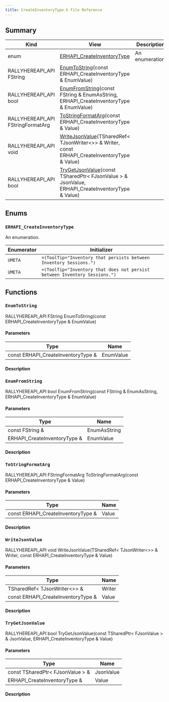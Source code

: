 ```yaml
---
title: CreateInventoryType.h File Reference
---
```


## Summary
| Kind | View | Description |
|------|------|-------------|
|enum|[ERHAPI_CreateInventoryType](/unreal-plugins/all/createinventorytype_8h/#CreateInventoryType_8h_1a2f0f4f3ff30a5fd025f0e455b4238617)|An enumeration.|
|RALLYHEREAPI_API FString|[EnumToString](/unreal-plugins/all/createinventorytype_8h/#CreateInventoryType_8h_1adbba6eb0375e55dc4ae66c80775bdd3e)(const ERHAPI_CreateInventoryType & EnumValue)||
|RALLYHEREAPI_API bool|[EnumFromString](/unreal-plugins/all/createinventorytype_8h/#CreateInventoryType_8h_1aeb7dc65a289e11481ae3af9a015f9e34)(const FString & EnumAsString, ERHAPI_CreateInventoryType & EnumValue)||
|RALLYHEREAPI_API FStringFormatArg|[ToStringFormatArg](/unreal-plugins/all/createinventorytype_8h/#CreateInventoryType_8h_1abacbddaf2953180fec3fef0cd830e673)(const ERHAPI_CreateInventoryType & Value)||
|RALLYHEREAPI_API void|[WriteJsonValue](/unreal-plugins/all/createinventorytype_8h/#CreateInventoryType_8h_1a2d2af0941068fc168a223e3312506eec)(TSharedRef< TJsonWriter<>> & Writer, const ERHAPI_CreateInventoryType & Value)||
|RALLYHEREAPI_API bool|[TryGetJsonValue](/unreal-plugins/all/createinventorytype_8h/#CreateInventoryType_8h_1a33e13f699f83426df8965b3e4e59249a)(const TSharedPtr< FJsonValue > & JsonValue, ERHAPI_CreateInventoryType & Value)||
## Enums




### `ERHAPI_CreateInventoryType` <a id="CreateInventoryType_8h_1a2f0f4f3ff30a5fd025f0e455b4238617"></a>
An enumeration.



| Enumerator | Initializer|
|------------|------------|
|`UMETA`|`=(ToolTip="Inventory that persists between Inventory Sessions.")`|
|`UMETA`|`=(ToolTip="Inventory that does not persist between Inventory Sessions.")`|



## Functions



### `EnumToString` <a id="CreateInventoryType_8h_1adbba6eb0375e55dc4ae66c80775bdd3e"></a>

RALLYHEREAPI_API FString EnumToString(const ERHAPI_CreateInventoryType & EnumValue)

#### Parameters

| Type | Name |
|------|------|
|const ERHAPI_CreateInventoryType &|EnumValue|

#### Description






### `EnumFromString` <a id="CreateInventoryType_8h_1aeb7dc65a289e11481ae3af9a015f9e34"></a>

RALLYHEREAPI_API bool EnumFromString(const FString & EnumAsString, ERHAPI_CreateInventoryType & EnumValue)

#### Parameters

| Type | Name |
|------|------|
|const FString &|EnumAsString|
|ERHAPI_CreateInventoryType &|EnumValue|

#### Description






### `ToStringFormatArg` <a id="CreateInventoryType_8h_1abacbddaf2953180fec3fef0cd830e673"></a>

RALLYHEREAPI_API FStringFormatArg ToStringFormatArg(const ERHAPI_CreateInventoryType & Value)

#### Parameters

| Type | Name |
|------|------|
|const ERHAPI_CreateInventoryType &|Value|

#### Description






### `WriteJsonValue` <a id="CreateInventoryType_8h_1a2d2af0941068fc168a223e3312506eec"></a>

RALLYHEREAPI_API void WriteJsonValue(TSharedRef< TJsonWriter<>> & Writer, const ERHAPI_CreateInventoryType & Value)

#### Parameters

| Type | Name |
|------|------|
|TSharedRef< TJsonWriter<>> &|Writer|
|const ERHAPI_CreateInventoryType &|Value|

#### Description






### `TryGetJsonValue` <a id="CreateInventoryType_8h_1a33e13f699f83426df8965b3e4e59249a"></a>

RALLYHEREAPI_API bool TryGetJsonValue(const TSharedPtr< FJsonValue > & JsonValue, ERHAPI_CreateInventoryType & Value)

#### Parameters

| Type | Name |
|------|------|
|const TSharedPtr< FJsonValue > &|JsonValue|
|ERHAPI_CreateInventoryType &|Value|

#### Description







